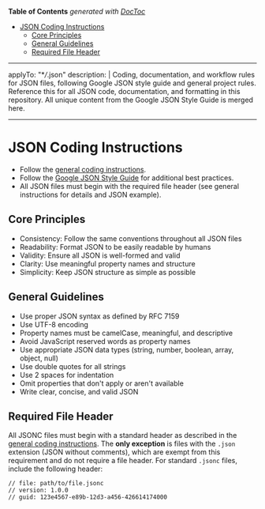 <!-- START doctoc generated TOC please keep comment here to allow auto update -->
<!-- DON'T EDIT THIS SECTION, INSTEAD RE-RUN doctoc TO UPDATE -->
**Table of Contents**  *generated with [DocToc](https://github.com/thlorenz/doctoc)*

- [JSON Coding Instructions](#json-coding-instructions)
  - [Core Principles](#core-principles)
  - [General Guidelines](#general-guidelines)
  - [Required File Header](#required-file-header)

<!-- END doctoc generated TOC please keep comment here to allow auto update -->

<!-- file: .github/instructions/json.instructions.md -->
<!-- version: 1.2.0 -->
<!-- guid: 3c2d1e0f-9a8b-7c6d-5e4f-3a2b1c0d9e8f -->
<!-- DO NOT EDIT: This file is managed centrally in ghcommon repository -->
<!-- To update: Create an issue/PR in jdfalk/ghcommon -->

---

applyTo: "\*_/_.json"
description: |
Coding, documentation, and workflow rules for JSON files, following Google JSON style guide and general project rules. Reference this for all JSON code, documentation, and formatting in this repository. All unique content from the Google JSON Style Guide is merged here.

---

# JSON Coding Instructions

- Follow the [general coding instructions](general-coding.instructions.md).
- Follow the
  [Google JSON Style Guide](https://google.github.io/styleguide/jsoncstyleguide.xml)
  for additional best practices.
- All JSON files must begin with the required file header (see general
  instructions for details and JSON example).

## Core Principles

- Consistency: Follow the same conventions throughout all JSON files
- Readability: Format JSON to be easily readable by humans
- Validity: Ensure all JSON is well-formed and valid
- Clarity: Use meaningful property names and structure
- Simplicity: Keep JSON structure as simple as possible

## General Guidelines

- Use proper JSON syntax as defined by RFC 7159
- Use UTF-8 encoding
- Property names must be camelCase, meaningful, and descriptive
- Avoid JavaScript reserved words as property names
- Use appropriate JSON data types (string, number, boolean, array, object, null)
- Use double quotes for all strings
- Use 2 spaces for indentation
- Omit properties that don't apply or aren't available
- Write clear, concise, and valid JSON

## Required File Header

All JSONC files must begin with a standard header as described in the
[general coding instructions](general-coding.instructions.md). The **only
exception** is files with the `.json` extension (JSON without comments), which
are exempt from this requirement and do not require a file header. For standard
`.jsonc` files, include the following header:

```jsonc
// file: path/to/file.jsonc
// version: 1.0.0
// guid: 123e4567-e89b-12d3-a456-426614174000
```
